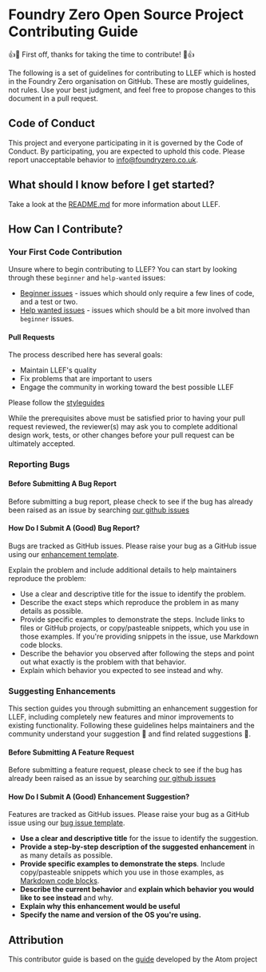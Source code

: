 # Foundry Zero Open Source Project Contributing Guide

👍🎉 First off, thanks for taking the time to contribute! 🎉👍


The following is a set of guidelines for contributing to LLEF which is hosted in the Foundry Zero organisation on GitHub. These are mostly guidelines, not rules. Use your best judgment, and feel free to propose changes to this document in a pull request.

## Code of Conduct
This project and everyone participating in it is governed by the Code of Conduct. By participating, you are expected to uphold this code. Please report unacceptable behavior to info@foundryzero.co.uk.

## What should I know before I get started?

Take a look at the [README.md](https://github.com/foundryzero/llef/blob/main/README.md) for more information about LLEF.
 
## How Can I Contribute?

### Your First Code Contribution

Unsure where to begin contributing to LLEF? You can start by looking through these `beginner` and `help-wanted` issues:

* [Beginner issues](https://github.com/foundryzero/llef/labels/good%20first%20issue) - issues which should only require a few lines of code, and a test or two.
* [Help wanted issues](https://github.com/foundryzero/llef/labels/help-wanted) - issues which should be a bit more involved than `beginner` issues.

#### Pull Requests

The process described here has several goals:

- Maintain LLEF's quality
- Fix problems that are important to users
- Engage the community in working toward the best possible LLEF

Please follow the [styleguides](https://github.com/foundryzero/llef/blob/main/.CONTRIBUTING/PYTHON%20STYLE.md)

While the prerequisites above must be satisfied prior to having your pull request reviewed, the reviewer(s) may ask you to complete additional design work, tests, or other changes before your pull request can be ultimately accepted.


### Reporting Bugs

#### Before Submitting A Bug Report

Before submitting a bug report, please check to see if the bug has already been raised as an issue by searching [our github issues](https://github.com/foundryzero/llef/labels/bug)

#### How Do I Submit A (Good) Bug Report?

Bugs are tracked as GitHub issues. Please raise your bug as a GitHub issue using our [enhancement template](https://github.com/foundryzero/llef/blob/main/.github/ISSUE_TEMPLATE/BUG%20REPORT.md).

Explain the problem and include additional details to help maintainers reproduce the problem:

* Use a clear and descriptive title for the issue to identify the problem.
* Describe the exact steps which reproduce the problem in as many details as possible.
* Provide specific examples to demonstrate the steps. Include links to files or GitHub projects, or copy/pasteable snippets, which you use in those examples. If you're providing snippets in the issue, use Markdown code blocks.
* Describe the behavior you observed after following the steps and point out what exactly is the problem with that behavior.
* Explain which behavior you expected to see instead and why.

### Suggesting Enhancements

This section guides you through submitting an enhancement suggestion for LLEF, including completely new features and minor improvements to existing functionality. Following these guidelines helps maintainers and the community understand your suggestion 📝 and find related suggestions 🔎.

#### Before Submitting A Feature Request

Before submitting a feature request, please check to see if the bug has already been raised as an issue by searching [our github issues](https://github.com/foundryzero/llef/labels/enhancement)

#### How Do I Submit A (Good) Enhancement Suggestion?

Features are tracked as GitHub issues. Please raise your bug as a GitHub issue using our [bug issue template](https://github.com/foundryzero/llef/blob/main/.github/ISSUE_TEMPLATE/FEATURE%20REQUEST.md).

* **Use a clear and descriptive title** for the issue to identify the suggestion.
* **Provide a step-by-step description of the suggested enhancement** in as many details as possible.
* **Provide specific examples to demonstrate the steps**. Include copy/pasteable snippets which you use in those examples, as [Markdown code blocks](https://help.github.com/articles/markdown-basics/#multiple-lines).
* **Describe the current behavior** and **explain which behavior you would like to see instead** and why.
* **Explain why this enhancement would be useful**
* **Specify the name and version of the OS you're using.**


## Attribution

This contributor guide is based on the [guide](https://github.com/atom/atom/blob/master/.CONTRIBUTING/CONTRIBUTING.md) developed by the Atom project